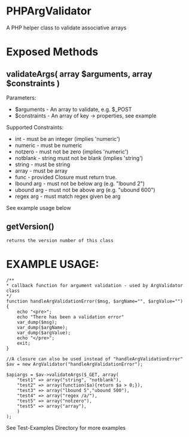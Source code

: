PHPArgValidator
===============

A PHP helper class to validate associative arrays
	
Exposed Methods
===============

validateArgs( array $arguments, array $constraints )
----------------------------------------------------

Parameters:
* $arguments	-	An array to validate, e.g. $_POST
* $constraints	-	An array of key -> properties, see example

Supported Constraints:

* int		-	must be an integer (implies 'numeric')
* numeric	-	must be numeric
* notzero	-	must not be zero (implies 'numeric')
* notblank	-	string must not be blank (implies 'string')
* string	-	must be string
* array		- 	must be array
* func		- 	provided Closure must return true. 
* lbound arg	-	must not be below arg (e.g. "lbound 2")
* ubound arg	- 	must not be above arg (e.g. "ubound 600")
* regex arg	- 	must match regex given be arg

See example usage below

getVersion()
------------
	returns the version number of this class

EXAMPLE USAGE:
===============

```	
/**
* callback function for argument validation - used by ArgValidator class
*/
function handleArgValidationError($msg, $argName="", $argValue="")
{
	echo "<pre>";
	echo "There has been a validation error"
	var_dump($msg);
	var_dump($argName);
	var_dump($argValue);
	echo "</pre>";
	exit;
}

//A closure can also be used instead of "handleArgValidationError"
$av = new ArgValidator("handleArgValidationError");

$apiargs = $av->validateArgs($_GET, array(
	"test1" => array("string", "notblank"),
	"test2" => array(function($a){return $a > 0;}),
	"test3" => array("lbound 5","ubound 500"),
	"test4" => array("regex /a/"),
	"test5" => array("notzero"),
	"test5" => array("array"),
	)
);
```

See Test-Examples Directory for more examples

